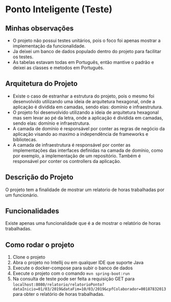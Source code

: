 # Ponto Inteligente (Teste)

## Minhas observações

- O projeto não possui testes unitários, pois o foco foi apenas mostrar a implementação da funcionalidade.
- Ja deixei um banco de dados populado dentro do projeto para facilitar os testes.
- As tabelas estavam todas em Português, então mantive o padrão e deixei as classes e metodos em Português.

## Arquitetura do Projeto
- Existe o caso de estranhar a estrutura do projeto, pois o mesmo foi desenvolvido utilizando uma ideia de arquitetura hexagonal, onde a aplicação é dividida em camadas, sendo elas: domínio e infraestrutura.
- O projeto foi desenvolvido utilizando a ideia de arquitetura hexagonal mas sem levar ao pé da letra, onde a aplicação é dividida em camadas, sendo elas: domínio e infraestrutura.
- A camada de domínio é responsável por conter as regras de negócio da aplicação visando ao maximo a independência de frameworks e bibliotecas.
- A camada de infraestrutura é responsável por conter as implementações das interfaces definidas na camada de domínio, como por exemplo, a implementação de um repositório. Também é responsável por conter os controllers da aplicação.

## Descrição do Projeto

O projeto tem a finalidade de mostrar um relatorio de horas trabalhadas por um funcionário.

## Funcionalidades

Existe apenas uma funcionalidade que é a de mostrar o relatório de horas trabalhadas.

## Como rodar o projeto

1. Clone o projeto
2. Abra o projeto no Intellij ou em qualquer IDE que suporte Java
3. Execute o docker-compose para subir o banco de dados
4. Execute o projeto com o comando `mvn spring-boot:run`
5. Na consulta de teste pode ser feita a requisição GET para `localhost:8080/relatorio/relatorioPonto?dataInicio=01/03/2019&dataFim=10/03/2019&cpfColaborador=00187832013` para obter o relatório de horas trabalhadas.

